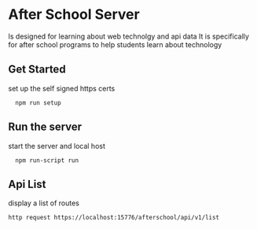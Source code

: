 # After School Server
Is designed for learning about web technolgy and api data
It is specifically for after school programs to help students learn about technology

## Get Started
set up the self signed https certs
```
  npm run setup

```
## Run the server
start the server and local host
```
  npm run-script run
```

## Api List
 display a list of routes 
 ```
 http request https://localhost:15776/afterschool/api/v1/list
 ```


